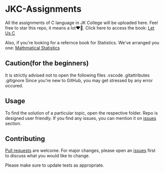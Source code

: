 # JKC-Assignments
All the assignments of C language in JK College will be uploaded here. Feel free to star this repo, it means a lot❤💖.
Click here to access the book: [Let Us C](https://drive.google.com/file/d/1Yvq27-qsSPOxjJakf1cXpWq76L0F0cu_/view)

Also, if you're looking for a refernce book for Statistics. We've arranged you one: [Mathmatical Statistics](https://drive.google.com/file/d/1cy3aFFiBNNuJ6fTzPtAPeVB1dS-ibnYP/view?usp=drive_link)

## Caution(for the beginners)

It is strictly advised not to open the following files
.vscode
.gitattributes
.gitignore
Since you're new to GitHub, you may get stressed by any error occured.
## Usage
To find the solution of a particular topic, open the respective folder. Repo is designed user friendly.
If you find any issues, you can mention it on [issues](https://github.com/TheCoderAvinash/JKC-Assignments/issues) section.

## Contributing

[Pull requests](https://github.com/TheCoderAvinash/JKC-Assignments/pulls) are welcome. For major changes, please open an [issues](https://github.com/TheCoderAvinash/JKC-Assignments/issues) first
to discuss what you would like to change.

Please make sure to update tests as appropriate.
